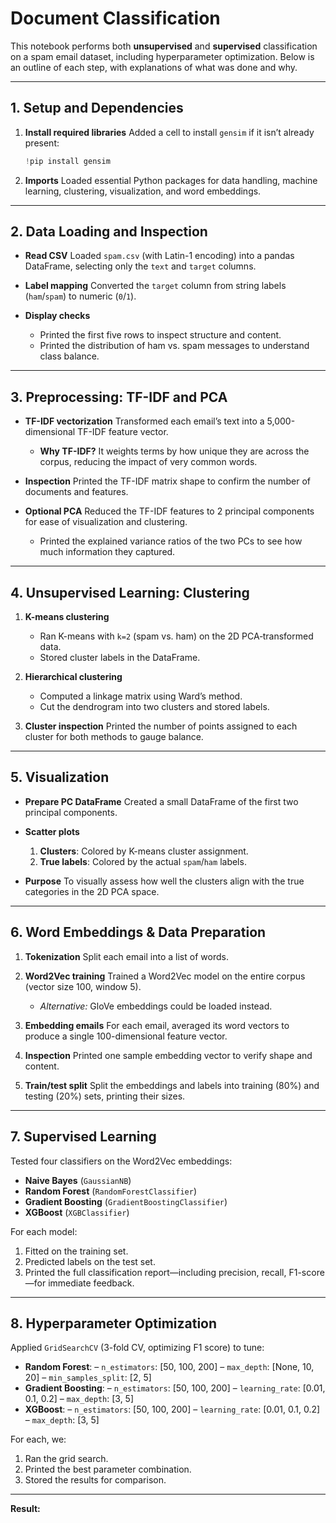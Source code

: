 # Document Classification

This notebook performs both **unsupervised** and **supervised** classification on a spam email dataset, including hyperparameter optimization. Below is an outline of each step, with explanations of what was done and why.

---

## 1. Setup and Dependencies

1. **Install required libraries**
   Added a cell to install `gensim` if it isn’t already present:

   ```python
   !pip install gensim
   ```
2. **Imports**
   Loaded essential Python packages for data handling, machine learning, clustering, visualization, and word embeddings.

---

## 2. Data Loading and Inspection

* **Read CSV**
  Loaded `spam.csv` (with Latin-1 encoding) into a pandas DataFrame, selecting only the `text` and `target` columns.
* **Label mapping**
  Converted the `target` column from string labels (`ham`/`spam`) to numeric (`0`/`1`).
* **Display checks**

  * Printed the first five rows to inspect structure and content.
  * Printed the distribution of ham vs. spam messages to understand class balance.

---

## 3. Preprocessing: TF-IDF and PCA

* **TF-IDF vectorization**
  Transformed each email’s text into a 5,000-dimensional TF-IDF feature vector.

  * **Why TF-IDF?** It weights terms by how unique they are across the corpus, reducing the impact of very common words.
* **Inspection**
  Printed the TF-IDF matrix shape to confirm the number of documents and features.
* **Optional PCA**
  Reduced the TF-IDF features to 2 principal components for ease of visualization and clustering.

  * Printed the explained variance ratios of the two PCs to see how much information they captured.

---

## 4. Unsupervised Learning: Clustering

1. **K-means clustering**

   * Ran K-means with `k=2` (spam vs. ham) on the 2D PCA‐transformed data.
   * Stored cluster labels in the DataFrame.
2. **Hierarchical clustering**

   * Computed a linkage matrix using Ward’s method.
   * Cut the dendrogram into two clusters and stored labels.
3. **Cluster inspection**
   Printed the number of points assigned to each cluster for both methods to gauge balance.

---

## 5. Visualization

* **Prepare PC DataFrame**
  Created a small DataFrame of the first two principal components.
* **Scatter plots**

  1. **Clusters**: Colored by K-means cluster assignment.
  2. **True labels**: Colored by the actual `spam`/`ham` labels.
* **Purpose**
  To visually assess how well the clusters align with the true categories in the 2D PCA space.

---

## 6. Word Embeddings & Data Preparation

1. **Tokenization**
   Split each email into a list of words.
2. **Word2Vec training**
   Trained a Word2Vec model on the entire corpus (vector size 100, window 5).

   * *Alternative:* GloVe embeddings could be loaded instead.
3. **Embedding emails**
   For each email, averaged its word vectors to produce a single 100-dimensional feature vector.
4. **Inspection**
   Printed one sample embedding vector to verify shape and content.
5. **Train/test split**
   Split the embeddings and labels into training (80%) and testing (20%) sets, printing their sizes.

---

## 7. Supervised Learning

Tested four classifiers on the Word2Vec embeddings:

* **Naive Bayes** (`GaussianNB`)
* **Random Forest** (`RandomForestClassifier`)
* **Gradient Boosting** (`GradientBoostingClassifier`)
* **XGBoost** (`XGBClassifier`)

For each model:

1. Fitted on the training set.
2. Predicted labels on the test set.
3. Printed the full classification report—including precision, recall, F1-score—for immediate feedback.

---

## 8. Hyperparameter Optimization

Applied `GridSearchCV` (3-fold CV, optimizing F1 score) to tune:

* **Random Forest**:
  – `n_estimators`: \[50, 100, 200]
  – `max_depth`: \[None, 10, 20]
  – `min_samples_split`: \[2, 5]
* **Gradient Boosting**:
  – `n_estimators`: \[50, 100, 200]
  – `learning_rate`: \[0.01, 0.1, 0.2]
  – `max_depth`: \[3, 5]
* **XGBoost**:
  – `n_estimators`: \[50, 100, 200]
  – `learning_rate`: \[0.01, 0.1, 0.2]
  – `max_depth`: \[3, 5]

For each, we:

1. Ran the grid search.
2. Printed the best parameter combination.
3. Stored the results for comparison.

---

**Result:**

